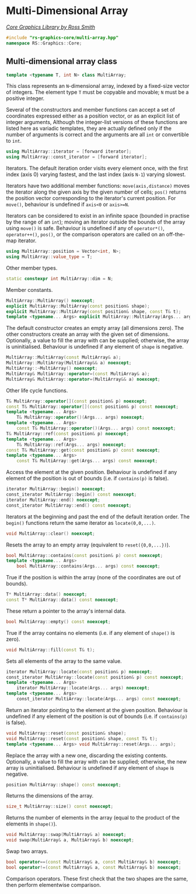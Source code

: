 # Multi-Dimensional Array

_[Core Graphics Library by Ross Smith](index.html)_

```c++
#include "rs-graphics-core/multi-array.hpp"
namespace RS::Graphics::Core;
```

## Multi-dimensional array class

```c++
template <typename T, int N> class MultiArray;
```

This class represents an `N`-dimensional array, indexed by a fixed-size vector
of integers. The element type `T` must be copyable and movable; `N` must be a
positive integer.

Several of the constructors and member functions can accept a set of
coordinates expressed either as a position vector, or as an explicit list of
integer arguments, Although the integer-list versions of these functions are
listed here as variadic templates, they are actually defined only if the
number of arguments is correct and the arguments are all `int` or convertible
to `int`.

```c++
using MultiArray::iterator = [forward iterator];
using MultiArray::const_iterator = [forward iterator];
```

Iterators. The default iteration order visits every element once, with the
first index (axis 0) varying fastest, and the last index (axis `N-1`) varying
slowest.

Iterators have two additional member functions: `move(axis,distance)` moves
the iterator along the given axis by the given number of cells; `pos()`
returns the position vector corresponding to the iterator's current position.
For `move()`, behaviour is undefined if `axis<0` or `axis>=N`.

Iterators can be considered to exist in an infinite space (bounded in practise
by the range of an `int`); moving an iterator outside the bounds of the array
using `move()` is safe. Behaviour is undefined if any of `operator*()`,
`operator++()`, `pos()`, or the comparison operators are called on an
off-the-map iterator.

```c++
using MultiArray::position = Vector<int, N>;
using MultiArray::value_type = T;
```

Other member types.

```c++
static constexpr int MultiArray::dim = N;
```

Member constants.

```c++
MultiArray::MultiArray() noexcept;
explicit MultiArray::MultiArray(const position& shape);
explicit MultiArray::MultiArray(const position& shape, const T& t);
template <typename... Args> explicit MultiArray::MultiArray(Args... args);
```

The default constructor creates an empty array (all dimensions zero). The
other constructors create an array with the given set of dimensions.
Optionally, a value to fill the array with can be supplied; otherwise, the
array is uninitialised. Behaviour is undefined if any element of `shape` is
negative.

```c++
MultiArray::MultiArray(const MultiArray& a);
MultiArray::MultiArray(MultiArray&& a) noexcept;
MultiArray::~MultiArray() noexcept;
MultiArray& MultiArray::operator=(const MultiArray& a);
MultiArray& MultiArray::operator=(MultiArray&& a) noexcept;
```

Other life cycle functions.

```c++
T& MultiArray::operator[](const position& p) noexcept;
const T& MultiArray::operator[](const position& p) const noexcept;
template <typename... Args>
    T& MultiArray::operator()(Args... args) noexcept;
template <typename... Args>
    const T& MultiArray::operator()(Args... args) const noexcept;
T& MultiArray::ref(const position& p) noexcept;
template <typename... Args>
    T& MultiArray::ref(Args... args) noexcept;
const T& MultiArray::get(const position& p) const noexcept;
template <typename... Args>
    const T& MultiArray::get(Args... args) const noexcept;
```

Access the element at the given position. Behaviour is undefined if any
element of the position is out of bounds (i.e. if `contains(p)` is false).

```c++
iterator MultiArray::begin() noexcept;
const_iterator MultiArray::begin() const noexcept;
iterator MultiArray::end() noexcept;
const_iterator MultiArray::end() const noexcept;
```

Iterators at the beginning and past the end of the default iteration order.
The `begin()` functions return the same iterator as `locate(0,0,...)`.

```c++
void MultiArray::clear() noexcept;
```

Resets the array to an empty array (equivalent to `reset({0,0,...})`).

```c++
bool MultiArray::contains(const position& p) const noexcept;
template <typename... Args>
    bool MultiArray::contains(Args... args) const noexcept;
```

True if the position is within the array (none of the coordinates are out of
bounds).

```c++
T* MultiArray::data() noexcept;
const T* MultiArray::data() const noexcept;
```

These return a pointer to the array's internal data.

```c++
bool MultiArray::empty() const noexcept;
```

True if the array contains no elements (i.e. if any element of `shape()` is
zero).

```c++
void MultiArray::fill(const T& t);
```

Sets all elements of the array to the same value.

```c++
iterator MultiArray::locate(const position& p) noexcept;
const_iterator MultiArray::locate(const position& p) const noexcept;
template <typename... Args>
    iterator MultiArray::locate(Args... args) noexcept;
template <typename... Args>
    const_iterator MultiArray::locate(Args... args) const noexcept;
```

Return an iterator pointing to the element at the given position. Behaviour is
undefined if any element of the position is out of bounds (i.e. if
`contains(p)` is false).

```c++
void MultiArray::reset(const position& shape);
void MultiArray::reset(const position& shape, const T& t);
template <typename... Args> void MultiArray::reset(Args... args);
```

Replace the array with a new one, discarding the existing contents.
Optionally, a value to fill the array with can be supplied; otherwise, the new
array is uninitialised. Behaviour is undefined if any element of `shape` is
negative.

```c++
position MultiArray::shape() const noexcept;
```

Returns the dimensions of the array.

```c++
size_t MultiArray::size() const noexcept;
```

Returns the number of elements in the array (equal to the product of the
elements in `shape()`).

```c++
void MultiArray::swap(MultiArray& a) noexcept;
void swap(MultiArray& a, MultiArray& b) noexcept;
```

Swap two arrays.

```c++
bool operator==(const MultiArray& a, const MultiArray& b) noexcept;
bool operator!=(const MultiArray& a, const MultiArray& b) noexcept;
```

Comparison operators. These first check that the two shapes are the same, then
perform elementwise comparison.
